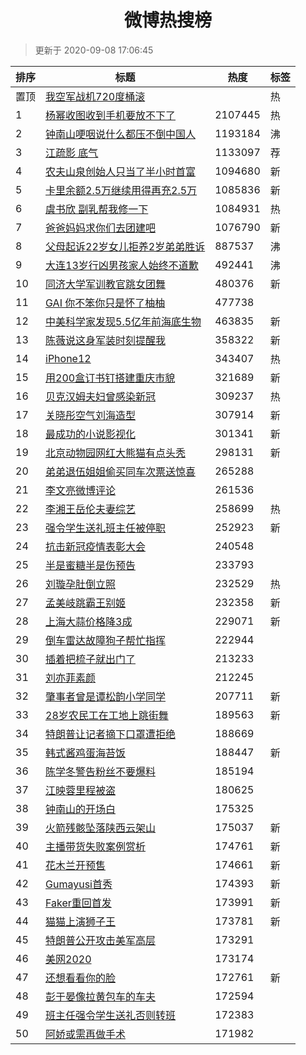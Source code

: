 <h1 align="center">微博热搜榜</h1>

> 更新于 2020-09-08 17:06:45

| 排序 | 标题                                                                                                                                                                                                                  | 热度    | 标签 |
| ---- | --------------------------------------------------------------------------------------------------------------------------------------------------------------------------------------------------------------------- | ------- | ---- |
| 置顶 | [我空军战机720度桶滚](https://s.weibo.com/weibo?q=%23%E6%88%91%E7%A9%BA%E5%86%9B%E6%88%98%E6%9C%BA720%E5%BA%A6%E6%A1%B6%E6%BB%9A%23&Refer=new_time)                                                                   |         | 热   |
| 1    | [杨幂收图收到手机要放不下了](https://s.weibo.com/weibo?q=%23%E6%9D%A8%E5%B9%82%E6%94%B6%E5%9B%BE%E6%94%B6%E5%88%B0%E6%89%8B%E6%9C%BA%E8%A6%81%E6%94%BE%E4%B8%8D%E4%B8%8B%E4%BA%86%23&Refer=top)                       | 2107445 | 热   |
| 2    | [钟南山哽咽说什么都压不倒中国人](https://s.weibo.com/weibo?q=%E9%92%9F%E5%8D%97%E5%B1%B1%E5%93%BD%E5%92%BD%E8%AF%B4%E4%BB%80%E4%B9%88%E9%83%BD%E5%8E%8B%E4%B8%8D%E5%80%92%E4%B8%AD%E5%9B%BD%E4%BA%BA&Refer=top)       | 1193184 | 沸   |
| 3    | [江疏影 底气](https://s.weibo.comjavascript:void(0);)                                                                                                                                                                 | 1133097 | 荐   |
| 4    | [农夫山泉创始人只当了半小时首富](https://s.weibo.com/weibo?q=%23%E5%86%9C%E5%A4%AB%E5%B1%B1%E6%B3%89%E5%88%9B%E5%A7%8B%E4%BA%BA%E5%8F%AA%E5%BD%93%E4%BA%86%E5%8D%8A%E5%B0%8F%E6%97%B6%E9%A6%96%E5%AF%8C%23&Refer=top) | 1094680 | 新   |
| 5    | [卡里余额2.5万继续用得再充2.5万](https://s.weibo.com/weibo?q=%23%E5%8D%A1%E9%87%8C%E4%BD%99%E9%A2%9D2.5%E4%B8%87%E7%BB%A7%E7%BB%AD%E7%94%A8%E5%BE%97%E5%86%8D%E5%85%852.5%E4%B8%87%23&Refer=top)                      | 1085836 | 新   |
| 6    | [虞书欣 副乳帮我修一下](https://s.weibo.com/weibo?q=%E8%99%9E%E4%B9%A6%E6%AC%A3%20%E5%89%AF%E4%B9%B3%E5%B8%AE%E6%88%91%E4%BF%AE%E4%B8%80%E4%B8%8B&Refer=top)                                                          | 1084931 | 热   |
| 7    | [爸爸妈妈求你们去团建吧](https://s.weibo.com/weibo?q=%23%E7%88%B8%E7%88%B8%E5%A6%88%E5%A6%88%E6%B1%82%E4%BD%A0%E4%BB%AC%E5%8E%BB%E5%9B%A2%E5%BB%BA%E5%90%A7%23&Refer=top)                                             | 1076790 | 新   |
| 8    | [父母起诉22岁女儿拒养2岁弟弟胜诉](https://s.weibo.com/weibo?q=%23%E7%88%B6%E6%AF%8D%E8%B5%B7%E8%AF%8922%E5%B2%81%E5%A5%B3%E5%84%BF%E6%8B%92%E5%85%BB2%E5%B2%81%E5%BC%9F%E5%BC%9F%E8%83%9C%E8%AF%89%23&Refer=top)      | 887537  | 沸   |
| 9    | [大连13岁行凶男孩家人始终不道歉](https://s.weibo.com/weibo?q=%23%E5%A4%A7%E8%BF%9E13%E5%B2%81%E8%A1%8C%E5%87%B6%E7%94%B7%E5%AD%A9%E5%AE%B6%E4%BA%BA%E5%A7%8B%E7%BB%88%E4%B8%8D%E9%81%93%E6%AD%89%23&Refer=top)        | 492441  | 沸   |
| 10   | [同济大学军训教官跳女团舞](https://s.weibo.com/weibo?q=%23%E5%90%8C%E6%B5%8E%E5%A4%A7%E5%AD%A6%E5%86%9B%E8%AE%AD%E6%95%99%E5%AE%98%E8%B7%B3%E5%A5%B3%E5%9B%A2%E8%88%9E%23&Refer=top)                                  | 480376  | 新   |
| 11   | [GAI 你不笨你只是怀了柚柚](https://s.weibo.com/weibo?q=GAI%20%E4%BD%A0%E4%B8%8D%E7%AC%A8%E4%BD%A0%E5%8F%AA%E6%98%AF%E6%80%80%E4%BA%86%E6%9F%9A%E6%9F%9A&Refer=top)                                                    | 477738  |      |
| 12   | [中美科学家发现5.5亿年前海底生物](https://s.weibo.com/weibo?q=%23%E4%B8%AD%E7%BE%8E%E7%A7%91%E5%AD%A6%E5%AE%B6%E5%8F%91%E7%8E%B05.5%E4%BA%BF%E5%B9%B4%E5%89%8D%E6%B5%B7%E5%BA%95%E7%94%9F%E7%89%A9%23&Refer=top)      | 463835  | 新   |
| 13   | [陈薇说这身军装时刻提醒我](https://s.weibo.com/weibo?q=%23%E9%99%88%E8%96%87%E8%AF%B4%E8%BF%99%E8%BA%AB%E5%86%9B%E8%A3%85%E6%97%B6%E5%88%BB%E6%8F%90%E9%86%92%E6%88%91%23&Refer=top)                                  | 358322  | 新   |
| 14   | [iPhone12](https://s.weibo.com/weibo?q=iPhone12&Refer=top)                                                                                                                                                            | 343407  | 热   |
| 15   | [用200盒订书钉搭建重庆市貌](https://s.weibo.com/weibo?q=%E7%94%A8200%E7%9B%92%E8%AE%A2%E4%B9%A6%E9%92%89%E6%90%AD%E5%BB%BA%E9%87%8D%E5%BA%86%E5%B8%82%E8%B2%8C&Refer=top)                                             | 321689  | 新   |
| 16   | [贝克汉姆夫妇曾感染新冠](https://s.weibo.com/weibo?q=%23%E8%B4%9D%E5%85%8B%E6%B1%89%E5%A7%86%E5%A4%AB%E5%A6%87%E6%9B%BE%E6%84%9F%E6%9F%93%E6%96%B0%E5%86%A0%23&Refer=top)                                             | 309237  | 热   |
| 17   | [关晓彤空气刘海造型](https://s.weibo.com/weibo?q=%23%E5%85%B3%E6%99%93%E5%BD%A4%E7%A9%BA%E6%B0%94%E5%88%98%E6%B5%B7%E9%80%A0%E5%9E%8B%23&Refer=top)                                                                   | 307914  | 新   |
| 18   | [最成功的小说影视化](https://s.weibo.com/weibo?q=%23%E6%9C%80%E6%88%90%E5%8A%9F%E7%9A%84%E5%B0%8F%E8%AF%B4%E5%BD%B1%E8%A7%86%E5%8C%96%23&Refer=top)                                                                   | 301341  | 新   |
| 19   | [北京动物园网红大熊猫有点头秃](https://s.weibo.com/weibo?q=%23%E5%8C%97%E4%BA%AC%E5%8A%A8%E7%89%A9%E5%9B%AD%E7%BD%91%E7%BA%A2%E5%A4%A7%E7%86%8A%E7%8C%AB%E6%9C%89%E7%82%B9%E5%A4%B4%E7%A7%83%23&Refer=top)            | 298131  | 新   |
| 20   | [弟弟退伍姐姐偷买同车次票送惊喜](https://s.weibo.com/weibo?q=%23%E5%BC%9F%E5%BC%9F%E9%80%80%E4%BC%8D%E5%A7%90%E5%A7%90%E5%81%B7%E4%B9%B0%E5%90%8C%E8%BD%A6%E6%AC%A1%E7%A5%A8%E9%80%81%E6%83%8A%E5%96%9C%23&Refer=top) | 265288  |      |
| 21   | [李文亮微博评论](https://s.weibo.com/weibo?q=%23%E6%9D%8E%E6%96%87%E4%BA%AE%E5%BE%AE%E5%8D%9A%E8%AF%84%E8%AE%BA%23&Refer=top)                                                                                         | 261536  |      |
| 22   | [李湘王岳伦夫妻综艺](https://s.weibo.com/weibo?q=%23%E6%9D%8E%E6%B9%98%E7%8E%8B%E5%B2%B3%E4%BC%A6%E5%A4%AB%E5%A6%BB%E7%BB%BC%E8%89%BA%23&Refer=top)                                                                   | 258699  | 热   |
| 23   | [强令学生送礼班主任被停职](https://s.weibo.com/weibo?q=%23%E5%BC%BA%E4%BB%A4%E5%AD%A6%E7%94%9F%E9%80%81%E7%A4%BC%E7%8F%AD%E4%B8%BB%E4%BB%BB%E8%A2%AB%E5%81%9C%E8%81%8C%23&Refer=top)                                  | 252923  | 新   |
| 24   | [抗击新冠疫情表彰大会](https://s.weibo.com/weibo?q=%23%E6%8A%97%E5%87%BB%E6%96%B0%E5%86%A0%E7%96%AB%E6%83%85%E8%A1%A8%E5%BD%B0%E5%A4%A7%E4%BC%9A%23&Refer=top)                                                        | 240548  |      |
| 25   | [半是蜜糖半是伤预告](https://s.weibo.com/weibo?q=%23%E5%8D%8A%E6%98%AF%E8%9C%9C%E7%B3%96%E5%8D%8A%E6%98%AF%E4%BC%A4%E9%A2%84%E5%91%8A%23&Refer=top)                                                                   | 233793  |      |
| 26   | [刘璇孕肚倒立照](https://s.weibo.com/weibo?q=%23%E5%88%98%E7%92%87%E5%AD%95%E8%82%9A%E5%80%92%E7%AB%8B%E7%85%A7%23&Refer=top)                                                                                         | 232529  | 热   |
| 27   | [孟美岐跳霸王别姬](https://s.weibo.com/weibo?q=%23%E5%AD%9F%E7%BE%8E%E5%B2%90%E8%B7%B3%E9%9C%B8%E7%8E%8B%E5%88%AB%E5%A7%AC%23&Refer=top)                                                                              | 232358  | 新   |
| 28   | [上海大蒜价格降3成](https://s.weibo.com/weibo?q=%E4%B8%8A%E6%B5%B7%E5%A4%A7%E8%92%9C%E4%BB%B7%E6%A0%BC%E9%99%8D3%E6%88%90&Refer=top)                                                                                  | 229071  | 新   |
| 29   | [倒车雷达故障狗子帮忙指挥](https://s.weibo.com/weibo?q=%23%E5%80%92%E8%BD%A6%E9%9B%B7%E8%BE%BE%E6%95%85%E9%9A%9C%E7%8B%97%E5%AD%90%E5%B8%AE%E5%BF%99%E6%8C%87%E6%8C%A5%23&Refer=top)                                  | 222944  |      |
| 30   | [插着把梳子就出门了](https://s.weibo.com/weibo?q=%23%E6%8F%92%E7%9D%80%E6%8A%8A%E6%A2%B3%E5%AD%90%E5%B0%B1%E5%87%BA%E9%97%A8%E4%BA%86%23&Refer=top)                                                                   | 213233  |      |
| 31   | [刘亦菲素颜](https://s.weibo.com/weibo?q=%23%E5%88%98%E4%BA%A6%E8%8F%B2%E7%B4%A0%E9%A2%9C%23&Refer=top)                                                                                                               | 212245  |      |
| 32   | [肇事者曾是谭松韵小学同学](https://s.weibo.com/weibo?q=%E8%82%87%E4%BA%8B%E8%80%85%E6%9B%BE%E6%98%AF%E8%B0%AD%E6%9D%BE%E9%9F%B5%E5%B0%8F%E5%AD%A6%E5%90%8C%E5%AD%A6&Refer=top)                                        | 207711  | 新   |
| 33   | [28岁农民工在工地上跳街舞](https://s.weibo.com/weibo?q=28%E5%B2%81%E5%86%9C%E6%B0%91%E5%B7%A5%E5%9C%A8%E5%B7%A5%E5%9C%B0%E4%B8%8A%E8%B7%B3%E8%A1%97%E8%88%9E&Refer=top)                                               | 189563  | 新   |
| 34   | [特朗普让记者摘下口罩遭拒绝](https://s.weibo.com/weibo?q=%23%E7%89%B9%E6%9C%97%E6%99%AE%E8%AE%A9%E8%AE%B0%E8%80%85%E6%91%98%E4%B8%8B%E5%8F%A3%E7%BD%A9%E9%81%AD%E6%8B%92%E7%BB%9D%23&Refer=top)                       | 188669  |      |
| 35   | [韩式酱鸡蛋海苔饭](https://s.weibo.com/weibo?q=%23%E9%9F%A9%E5%BC%8F%E9%85%B1%E9%B8%A1%E8%9B%8B%E6%B5%B7%E8%8B%94%E9%A5%AD%23&Refer=top)                                                                              | 188447  | 新   |
| 36   | [陈学冬警告粉丝不要爆料](https://s.weibo.com/weibo?q=%23%E9%99%88%E5%AD%A6%E5%86%AC%E8%AD%A6%E5%91%8A%E7%B2%89%E4%B8%9D%E4%B8%8D%E8%A6%81%E7%88%86%E6%96%99%23&Refer=top)                                             | 185194  |      |
| 37   | [江映蓉里程被盗](https://s.weibo.com/weibo?q=%23%E6%B1%9F%E6%98%A0%E8%93%89%E9%87%8C%E7%A8%8B%E8%A2%AB%E7%9B%97%23&Refer=top)                                                                                         | 180625  |      |
| 38   | [钟南山的开场白](https://s.weibo.com/weibo?q=%23%E9%92%9F%E5%8D%97%E5%B1%B1%E7%9A%84%E5%BC%80%E5%9C%BA%E7%99%BD%23&Refer=top)                                                                                         | 175325  |      |
| 39   | [火箭残骸坠落陕西云架山](https://s.weibo.com/weibo?q=%E7%81%AB%E7%AE%AD%E6%AE%8B%E9%AA%B8%E5%9D%A0%E8%90%BD%E9%99%95%E8%A5%BF%E4%BA%91%E6%9E%B6%E5%B1%B1&Refer=top)                                                   | 175037  | 新   |
| 40   | [主播带货失败案例赏析](https://s.weibo.com/weibo?q=%23%E4%B8%BB%E6%92%AD%E5%B8%A6%E8%B4%A7%E5%A4%B1%E8%B4%A5%E6%A1%88%E4%BE%8B%E8%B5%8F%E6%9E%90%23&Refer=top)                                                        | 174761  | 新   |
| 41   | [花木兰开预售](https://s.weibo.com/weibo?q=%23%E8%8A%B1%E6%9C%A8%E5%85%B0%E5%BC%80%E9%A2%84%E5%94%AE%23&Refer=top)                                                                                                    | 174661  | 新   |
| 42   | [Gumayusi首秀](https://s.weibo.com/weibo?q=Gumayusi%E9%A6%96%E7%A7%80&Refer=top)                                                                                                                                      | 174393  | 新   |
| 43   | [Faker重回首发](https://s.weibo.com/weibo?q=%23Faker%E9%87%8D%E5%9B%9E%E9%A6%96%E5%8F%91%23&Refer=top)                                                                                                                | 173991  | 新   |
| 44   | [猫猫上演狮子王](https://s.weibo.com/weibo?q=%E7%8C%AB%E7%8C%AB%E4%B8%8A%E6%BC%94%E7%8B%AE%E5%AD%90%E7%8E%8B&Refer=top)                                                                                               | 173781  | 新   |
| 45   | [特朗普公开攻击美军高层](https://s.weibo.com/weibo?q=%23%E7%89%B9%E6%9C%97%E6%99%AE%E5%85%AC%E5%BC%80%E6%94%BB%E5%87%BB%E7%BE%8E%E5%86%9B%E9%AB%98%E5%B1%82%23&Refer=top)                                             | 173291  |      |
| 46   | [美网2020](https://s.weibo.com/weibo?q=%23%E7%BE%8E%E7%BD%912020%23&Refer=top)                                                                                                                                        | 173174  |      |
| 47   | [还想看看你的脸](https://s.weibo.com/weibo?q=%23%E8%BF%98%E6%83%B3%E7%9C%8B%E7%9C%8B%E4%BD%A0%E7%9A%84%E8%84%B8%23&Refer=top)                                                                                         | 172761  | 新   |
| 48   | [彭于晏像拉黄包车的车夫](https://s.weibo.com/weibo?q=%23%E5%BD%AD%E4%BA%8E%E6%99%8F%E5%83%8F%E6%8B%89%E9%BB%84%E5%8C%85%E8%BD%A6%E7%9A%84%E8%BD%A6%E5%A4%AB%23&Refer=top)                                             | 172594  |      |
| 49   | [班主任强令学生送礼否则转班](https://s.weibo.com/weibo?q=%23%E7%8F%AD%E4%B8%BB%E4%BB%BB%E5%BC%BA%E4%BB%A4%E5%AD%A6%E7%94%9F%E9%80%81%E7%A4%BC%E5%90%A6%E5%88%99%E8%BD%AC%E7%8F%AD%23&Refer=top)                       | 172383  |      |
| 50   | [阿娇或需再做手术](https://s.weibo.com/weibo?q=%23%E9%98%BF%E5%A8%87%E6%88%96%E9%9C%80%E5%86%8D%E5%81%9A%E6%89%8B%E6%9C%AF%23&Refer=top)                                                                              | 171982  |      |